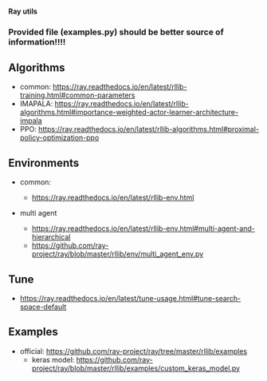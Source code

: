 #### Ray utils

### Provided file (examples.py) should be better source of information!!!! 

## Algorithms
* common: https://ray.readthedocs.io/en/latest/rllib-training.html#common-parameters
* IMAPALA: https://ray.readthedocs.io/en/latest/rllib-algorithms.html#importance-weighted-actor-learner-architecture-impala
* PPO: https://ray.readthedocs.io/en/latest/rllib-algorithms.html#proximal-policy-optimization-ppo



## Environments
* common:
	+ https://ray.readthedocs.io/en/latest/rllib-env.html

* multi agent
	+ https://ray.readthedocs.io/en/latest/rllib-env.html#multi-agent-and-hierarchical
	+ https://github.com/ray-project/ray/blob/master/rllib/env/multi_agent_env.py

## Tune
* https://ray.readthedocs.io/en/latest/tune-usage.html#tune-search-space-default



## Examples
* official: https://github.com/ray-project/ray/tree/master/rllib/examples
	+ keras model: https://github.com/ray-project/ray/blob/master/rllib/examples/custom_keras_model.py
